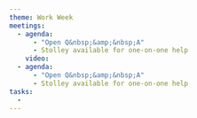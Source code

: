 ```yaml
---
theme: Work Week
meetings:
  - agenda:
      - "Open Q&nbsp;&amp;&nbsp;A"
      - Stolley available for one-on-one help
    video:
  - agenda:
      - "Open Q&nbsp;&amp;&nbsp;A"
      - Stolley available for one-on-one help
tasks:
  -
---
```

